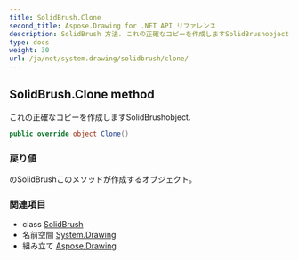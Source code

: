 ```yaml
---
title: SolidBrush.Clone
second_title: Aspose.Drawing for .NET API リファレンス
description: SolidBrush 方法. これの正確なコピーを作成しますSolidBrushobject.
type: docs
weight: 30
url: /ja/net/system.drawing/solidbrush/clone/
---
```

## SolidBrush.Clone method

これの正確なコピーを作成しますSolidBrushobject.

```csharp
public override object Clone()
```

### 戻り値

のSolidBrushこのメソッドが作成するオブジェクト。

### 関連項目

* class [SolidBrush](../)
* 名前空間 [System.Drawing](../../solidbrush/)
* 組み立て [Aspose.Drawing](../../../)


